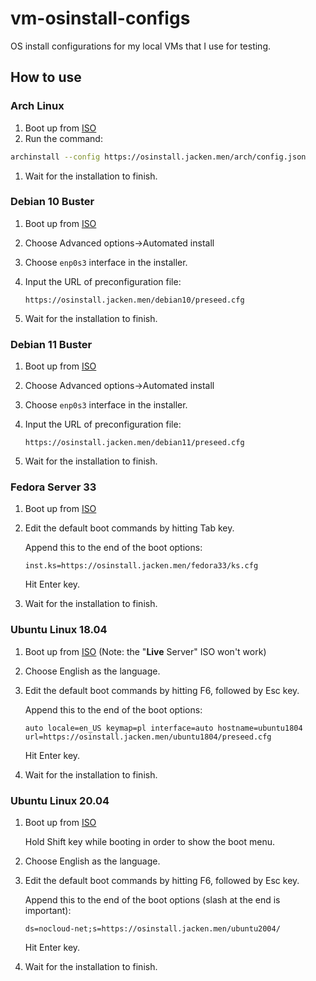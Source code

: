 # vm-osinstall-configs

OS install configurations for my local VMs that I use for testing.

## How to use

### Arch Linux

1. Boot up from [ISO](https://archlinux.org/download/)
1. Run the command:
```bash
archinstall --config https://osinstall.jacken.men/arch/config.json
```
1. Wait for the installation to finish.

### Debian 10 Buster

1. Boot up from [ISO](https://www.debian.org/releases/buster/debian-installer/)
1. Choose Advanced options->Automated install
1. Choose ``enp0s3`` interface in the installer.
1. Input the URL of preconfiguration file:

    ```
    https://osinstall.jacken.men/debian10/preseed.cfg
    ```
1. Wait for the installation to finish.

### Debian 11 Buster

1. Boot up from [ISO](https://www.debian.org/releases/bullseye/debian-installer/)
1. Choose Advanced options->Automated install
1. Choose ``enp0s3`` interface in the installer.
1. Input the URL of preconfiguration file:

    ```
    https://osinstall.jacken.men/debian11/preseed.cfg
    ```
1. Wait for the installation to finish.

### Fedora Server 33

1. Boot up from [ISO](https://download.fedoraproject.org/pub/fedora/linux/releases/33/Server/x86_64/iso/)
1. Edit the default boot commands by hitting Tab key.

    Append this to the end of the boot options:
    ```
    inst.ks=https://osinstall.jacken.men/fedora33/ks.cfg
    ```
    Hit Enter key.

1. Wait for the installation to finish.

### Ubuntu Linux 18.04

1. Boot up from [ISO](https://cdimage.ubuntu.com/releases/18.04/release/) (Note: the "**Live** Server" ISO won't work)
1. Choose English as the language.
1. Edit the default boot commands by hitting F6, followed by Esc key.

    Append this to the end of the boot options:
    ```
    auto locale=en_US keymap=pl interface=auto hostname=ubuntu1804 url=https://osinstall.jacken.men/ubuntu1804/preseed.cfg
    ```
    Hit Enter key.

1. Wait for the installation to finish.

### Ubuntu Linux 20.04

1. Boot up from [ISO](https://releases.ubuntu.com/focal/)

    Hold Shift key while booting in order to show the boot menu.
1. Choose English as the language.
1. Edit the default boot commands by hitting F6, followed by Esc key.

    Append this to the end of the boot options (slash at the end is important):
    ```
    ds=nocloud-net;s=https://osinstall.jacken.men/ubuntu2004/
    ```
    Hit Enter key.
1. Wait for the installation to finish.
